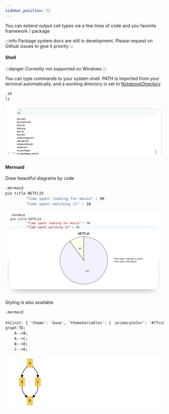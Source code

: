 ```yaml
---
sidebar_position: 22
---
```

You can extend output cell types via a few lines of code and you favorite framework / package

:::info
Package system docs are still in development. Please request on Github issues to give it priority
:::

#### Shell

:::danger
Currently not supported on Windows
:::

You can type commands to your system shell. PATH is imported from your terminal automatically, and a working directory is set to [NotebookDirectory](frontend/Reference/Cells%20and%20Notebook/NotebookDirectory.md)

```bash
.sh
ls
```

![](./../../Screenshot%202024-11-17%20at%2023.08.09.png)

#### Mermaid

Draw beautiful diagrams by code 
```bash
.mermaid
pie title NETFLIX
         "Time spent looking for movie" : 90
         "Time spent watching it" : 10
```

![](../../imgs/Screenshot%202023-03-31%20at%2016.01.28.png)

Styling is also available

```md
.mermaid

%%{init: { 'theme': 'base', 'themeVariables': { 'primaryColor': '#ffcc00', 'edgeLabelBackground':'#ffffff', 'tertiaryColor': '#F0F0F0'}}}%%
graph TD;
    A-->B;
    A-->C;
    B-->D;
    C-->D;
```

![](./../../Screenshot%202024-11-29%20at%2017.33.48.png)

